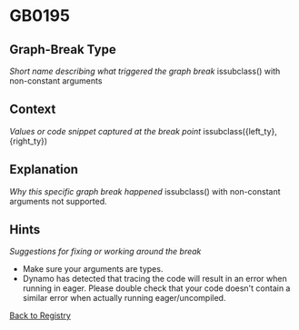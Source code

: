 # GB0195

## Graph-Break Type
*Short name describing what triggered the graph break*
issubclass() with non-constant arguments

## Context
*Values or code snippet captured at the break point*
issubclass({left_ty}, {right_ty})

## Explanation
*Why this specific graph break happened*
issubclass() with non-constant arguments not supported.

## Hints
*Suggestions for fixing or working around the break*
- Make sure your arguments are types.
- Dynamo has detected that tracing the code will result in an error when running in eager. Please double check that your code doesn't contain a similar error when actually running eager/uncompiled.



[Back to Registry](../index.md)
